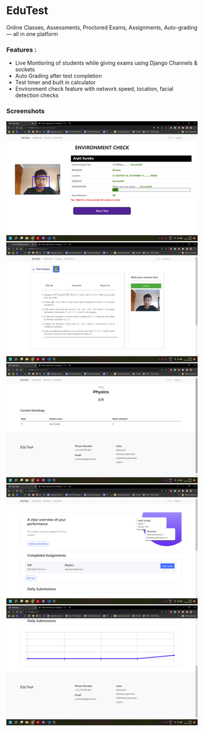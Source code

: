 # EduTest
Online Classes, Assessments, Proctored Exams, Assignments, Auto-grading — all in one platform

### Features : 
- Live Montioring of students while giving exams using Django Channels & sockets
- Auto Grading after test completion
- Test timer and built in calculator
- Environment check feature with network speed, location, facial detection checks


### Screenshots

![Screenshot94 info](https://raw.githubusercontent.com/ArpitSureka/EduTest/main/images/Screenshot94.png)
![Screenshot95 info](https://raw.githubusercontent.com/ArpitSureka/EduTest/main/images/Screenshot95.png)
![Screenshot96 info](https://raw.githubusercontent.com/ArpitSureka/EduTest/main/images/Screenshot96.png)
![Screenshot97 info](https://raw.githubusercontent.com/ArpitSureka/EduTest/main/images/Screenshot97.png)
![Screenshot98 info](https://raw.githubusercontent.com/ArpitSureka/EduTest/main/images/Screenshot98.png)
